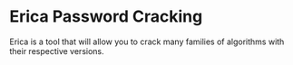 # Erica Password Cracking

Erica is a tool that will allow you to crack many families of algorithms with their respective versions.

